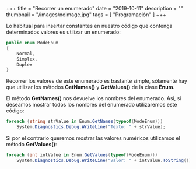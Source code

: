 +++
title = "Recorrer un enumerado"
date = "2019-10-11"
description = ""
thumbnail = "/images/noimage.jpg"
tags = [ "Programación" ]
+++

Lo habitual para insertar constantes en nuestro código que contenga determinados valores es utilizar un enumerado:

```csharp
public enum ModeEnum
{ 	
	Normal,
	Simplex,
	Duplex
}
```

Recorrer los valores de este enumerado es bastante simple, sólamente hay que utilizar los métodos
**GetNames()** y **GetValues()** de la clase **Enum**.

El método **GetNames()** nos devuelve los nombres del enumerado. Así, si deseamos mostrar todos los nombres
del enumerado utilizaremos este código:

```csharp
foreach (string strValue in Enum.GetNames(typeof(ModeEnum)))
	System.Diagnostics.Debug.WriteLine("Texto: " + strValue);
```

Si por el contrario queremos mostrar las valores numéricos utilizamos el método **GetValues()**:

```csharp
foreach (int intValue in Enum.GetValues(typeof(ModeEnum)))
	System.Diagnostics.Debug.WriteLine("Valor: " + intValue.ToString());
```

